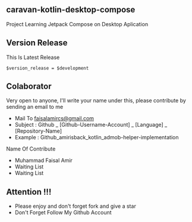 ## caravan-kotlin-desktop-compose
Project Learning Jetpack Compose on Desktop Aplication

## Version Release
This Is Latest Release

    $version_release = $development

## Colaborator
Very open to anyone, I'll write your name under this, please contribute by sending an email to me

- Mail To faisalamircs@gmail.com
- Subject : Github _ [Github-Username-Account] _ [Language] _ [Repository-Name]
- Example : Github_amirisback_kotlin_admob-helper-implementation

Name Of Contribute
- Muhammad Faisal Amir
- Waiting List
- Waiting List

## Attention !!!
- Please enjoy and don't forget fork and give a star
- Don't Forget Follow My Github Account
